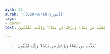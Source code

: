 ```yaml
---
ayah: 21
surah: '[[029-Surah|سورة]]'
tags:
- quran
text: يُعَذِّبُ مَن يَشَاءُ وَيَرْحَمُ مَن يَشَاءُ ۖ وَإِلَيْهِ تُقْلَبُونَ

---
```

> يُعَذِّبُ مَن يَشَاءُ وَيَرْحَمُ مَن يَشَاءُ ۖ وَإِلَيْهِ تُقْلَبُونَ
